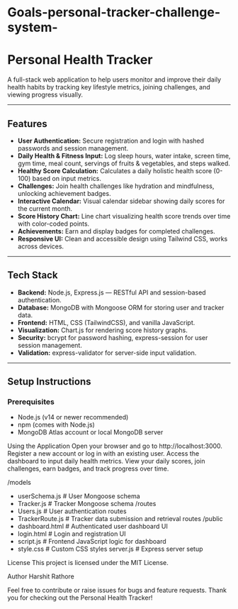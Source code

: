 # Goals-personal-tracker-challenge-system-

# Personal Health Tracker

A full-stack web application to help users monitor and improve their daily health habits by tracking key lifestyle metrics, joining challenges, and viewing progress visually.

---

## Features

- **User Authentication:** Secure registration and login with hashed passwords and session management.
- **Daily Health & Fitness Input:** Log sleep hours, water intake, screen time, gym time, meal count, servings of fruits & vegetables, and steps walked.
- **Healthy Score Calculation:** Calculates a daily holistic health score (0-100) based on input metrics.
- **Challenges:** Join health challenges like hydration and mindfulness, unlocking achievement badges.
- **Interactive Calendar:** Visual calendar sidebar showing daily scores for the current month.
- **Score History Chart:** Line chart visualizing health score trends over time with color-coded points.
- **Achievements:** Earn and display badges for completed challenges.
- **Responsive UI:** Clean and accessible design using Tailwind CSS, works across devices.

---

## Tech Stack

- **Backend:** Node.js, Express.js — RESTful API and session-based authentication.
- **Database:** MongoDB with Mongoose ORM for storing user and tracker data.
- **Frontend:** HTML, CSS (TailwindCSS), and vanilla JavaScript.
- **Visualization:** Chart.js for rendering score history graphs.
- **Security:** bcrypt for password hashing, express-session for user session management.
- **Validation:** express-validator for server-side input validation.

---

## Setup Instructions

### Prerequisites

- Node.js (v14 or newer recommended)
- npm (comes with Node.js)
- MongoDB Atlas account or local MongoDB server

Using the Application
Open your browser and go to http://localhost:3000.
Register a new account or log in with an existing user.
Access the dashboard to input daily health metrics.
View your daily scores, join challenges, earn badges, and track progress over time.


/models
  - userSchema.js       # User Mongoose schema
  - Tracker.js          # Tracker Mongoose schema
/routes
  - Users.js            # User authentication routes
  - TrackerRoute.js     # Tracker data submission and retrieval routes
/public
  - dashboard.html      # Authenticated user dashboard UI
  - login.html          # Login and registration UI
  - script.js           # Frontend JavaScript logic for dashboard
  - style.css           # Custom CSS styles
server.js               # Express server setup

License
This project is licensed under the MIT License.

Author
Harshit Rathore

Feel free to contribute or raise issues for bugs and feature requests.
Thank you for checking out the Personal Health Tracker!
